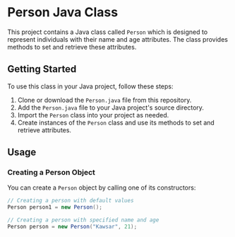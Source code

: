 # Person Java Class

This project contains a Java class called `Person` which is designed to represent individuals with their name and age attributes. The class provides methods to set and retrieve these attributes.

## Getting Started

To use this class in your Java project, follow these steps:

1. Clone or download the `Person.java` file from this repository.
2. Add the `Person.java` file to your Java project's source directory.
3. Import the `Person` class into your project as needed.
4. Create instances of the `Person` class and use its methods to set and retrieve attributes.

## Usage

### Creating a Person Object

You can create a `Person` object by calling one of its constructors:

```java
// Creating a person with default values
Person person1 = new Person();

// Creating a person with specified name and age
Person person = new Person("Kawsar", 21);
